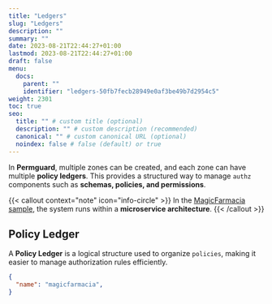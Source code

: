 ```yaml
---
title: "Ledgers"
slug: "Ledgers"
description: ""
summary: ""
date: 2023-08-21T22:44:27+01:00
lastmod: 2023-08-21T22:44:27+01:00
draft: false
menu:
  docs:
    parent: ""
    identifier: "ledgers-50fb7fecb28949e0af3be49b7d2954c5"
weight: 2301
toc: true
seo:
  title: "" # custom title (optional)
  description: "" # custom description (recommended)
  canonical: "" # custom canonical URL (optional)
  noindex: false # false (default) or true
---
```


In **Permguard**, multiple zones can be created, and each zone can have multiple **policy ledgers**.
This provides a structured way to manage `authz` components such as **schemas, policies, and permissions**.

{{< callout context="note" icon="info-circle" >}}
In the [MagicFarmacia sample](/docs/0.1.x/getting-started/hands-on-example/),
the system runs within a **microservice architecture**.
{{< /callout >}}

## Policy Ledger

A **Policy Ledger** is a logical structure used to organize `policies`, making it easier to manage authorization rules efficiently.

```json
{
  "name": "magicfarmacia",
}
```
